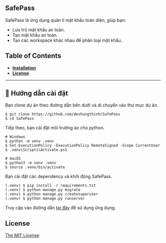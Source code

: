 ## SafePass

SafePass là ứng dụng quản lí mật khẩu toàn diện, giúp bạn:
- Lưu trữ mật khẩu an toàn.
- Tạo mật khẩu an toàn.
- Tạo các workspace khác nhau để phân loại mật khẩu.

## Table of Contents
* **[Installation](#installation)**
* **[License](#license)**
----

## 📖 Hướng dẫn cài đặt

Bạn clone dự án theo đường dẫn bên dưới và di chuyển vào thư mục dự án.
```
$ git clone https://github.com/devhungthinh/SafePass
$ cd SafePass
```

Tiếp theo, bạn cài đặt môi trường ảo cho python.
```
# Windows
$ python -m venv .venv
$ Set-ExecutionPolicy -ExecutionPolicy RemoteSigned -Scope CurrentUser
$ .venv\Scripts\Activate.ps1

# macOS
$ python3 -m venv .venv
$ source .venv/bin/activate
```

Bạn cài đặt các dependency và khởi động SafePass.
```
(.venv) $ pip install -r requirements.txt
(.venv) $ python manage.py migrate
(.venv) $ python manage.py createsuperuser
(.venv) $ python manage.py runserver
```

Truy cập vào đường dẫn [tại đây](http://127.0.0.1:8000) để sử dụng ứng dụng.

## License

[The MIT License](LICENSE)
